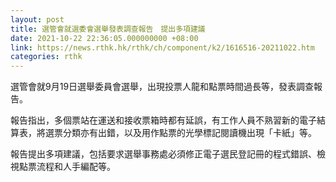 ```yaml
---
layout: post
title: 選管會就選委會選舉發表調查報告　提出多項建議
date: 2021-10-22 22:36:05.000000000 +08:00
link: https://news.rthk.hk/rthk/ch/component/k2/1616516-20211022.htm
categories: rthk
---
```


選管會就9月19日選舉委員會選舉，出現投票人龍和點票時間過長等，發表調查報告。

報告指出，多個票站在運送和接收票箱時都有延誤，有工作人員不熟習新的電子結算表，將選票分類亦有出錯，以及用作點票的光學標記閱讀機出現「卡紙」等。

報告提出多項建議，包括要求選舉事務處必須修正電子選民登記冊的程式錯誤、檢視點票流程和人手編配等。
